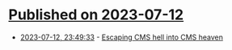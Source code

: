 # [Published on 2023-07-12](index.md)

* [2023-07-12, 23:49:33](https://lobste.rs/s/idpgdz/escaping_cms_hell_into_cms_heaven) - [Escaping CMS hell into CMS heaven](https://blog.oat.zone/cohost-blogger/)
